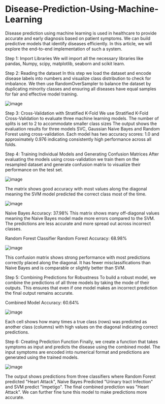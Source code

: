 # Disease-Prediction-Using-Machine-Learning
Disease prediction using machine learning is used in healthcare to provide accurate and early diagnosis based on patient symptoms. We can build predictive models that identify diseases efficiently. In this article, we will explore the end-to-end implementation of such a system.

Step 1: Import Libraries
We will import all the necessary libraries like pandas, Numpy, scipy, matplotlib, seaborn and scikit learn.

Step 2: Reading the dataset
In this step we load the dataset and encode disease labels into numbers and visualize class distribution to check for imbalance. We then use RandomOverSampler to balance the dataset by duplicating minority classes and ensuring all diseases have equal samples for fair and effective model training.

![image](https://github.com/user-attachments/assets/84d18279-a206-4d7f-a319-c557513a5e70)


Step 3: Cross-Validation with Stratified K-Fold
We use Stratified K-Fold Cross-Validation to evaluate three machine learning models. The number of splits is set to 2 to accommodate smaller class sizes
The output shows the evaluation results for three models SVC, Gaussian Naive Bayes and Random Forest using cross-validation. Each model has two accuracy scores: 1.0 and approximately 0.976 indicating consistently high performance across all folds.

Step 4: Training Individual Models and Generating Confusion Matrices
After evaluating the models using cross-validation we train them on the resampled dataset and generate confusion matrix to visualize their performance on the test set.

![image](https://github.com/user-attachments/assets/1b456ab6-031b-49e4-af2d-ba09e146d1a5)

The matrix shows good accuracy with most values along the diagonal meaning the SVM model predicted the correct class most of the time.

![image](https://github.com/user-attachments/assets/b6e77a76-3dc1-448a-b80c-f6db8d00cf6e)

Naive Bayes Accuracy: 37.98%
This matrix shows many off-diagonal values meaning the Naive Bayes model made more errors compared to the SVM. The predictions are less accurate and more spread out across incorrect classes.

Random Forest Classifier
Random Forest Accuracy: 68.98%

![image](https://github.com/user-attachments/assets/51eb94b7-a8e4-427d-b4be-7e36ebca4db2)

This confusion matrix shows strong performance with most predictions correctly placed along the diagonal.
It has fewer misclassifications than Naive Bayes and is comparable or slightly better than SVM.

Step 5: Combining Predictions for Robustness
To build a robust model, we combine the predictions of all three models by taking the mode of their outputs. 
This ensures that even if one model makes an incorrect prediction the final output remains accurate.

Combined Model Accuracy: 60.64%

![image](https://github.com/user-attachments/assets/306af8b2-cd1d-4f89-95cb-8d3f2df422d1)

Each cell shows how many times a true class (rows) was predicted as another class (columns) with high values on the diagonal indicating correct predictions.

Step 6: Creating Prediction Function
Finally, we create a function that takes symptoms as input and predicts the disease using the combined model. The input symptoms are encoded into numerical format and predictions are generated using the trained models.

![image](https://github.com/user-attachments/assets/baaf5c80-eec6-491e-ac47-590e94305cdb)

The output shows predictions from three classifiers where Random Forest predicted "Heart Attack", Naive Bayes Predicted "Urinary tract Infection" and SVM predict "Impetigo". The final combined prediction was "Heart Attack". We can further fine tune this model to make predictions more accurate.





